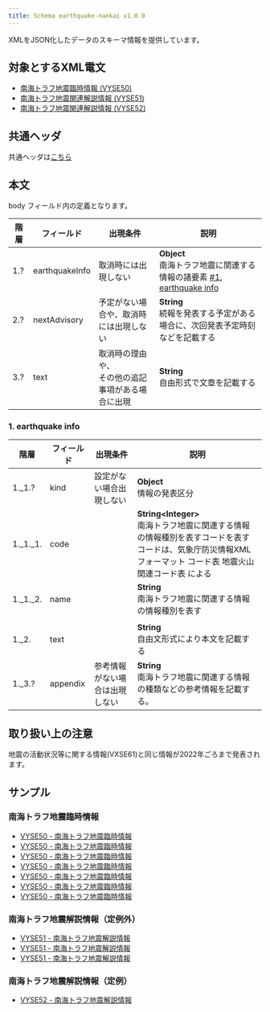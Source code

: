 ```yaml
---
title: Schema earthquake-nankai v1.0.0
---
```


XMLをJSON化したデータのスキーマ情報を提供しています。

## 対象とするXML電文

* [南海トラフ地震臨時情報 (VYSE50)](/docs/telegrams/et01410.md)
* [南海トラフ地震関連解説情報 (VYSE51)](/docs/telegrams/et01420.md)
* [南海トラフ地震関連解説情報 (VYSE52)](/docs/telegrams/et01421.md)

## 共通ヘッダ

共通ヘッダは[こちら](/docs/reference/conversion/json/index.md#schema-head)

## 本文

body フィールド内の定義となります。

| 階層  | フィールド          | 出現条件                          | 説明                                                                           | 
|-----|----------------|-------------------------------|------------------------------------------------------------------------------| 
| 1.? | earthquakeInfo | 取消時には出現しない                    | **Object**<br/> 南海トラフ地震に関連する情報の諸要素 [#1. earthquake info](#1-earthquake-info) |
| 2.? | nextAdvisory   | 予定がない場合や、取消時には出現しない           | **String**<br/> 続報を発表する予定がある場合に、次回発表予定時刻などを記載する                              |
| 3.? | text           | 取消時の理由や、<br/>その他の追記事項がある場合に出現 | **String**<br/>自由形式で文章を記載する                                                  |


### 1. earthquake info

| 階層       | フィールド    | 出現条件            | 説明                                                                                                          |
|----------|----------|-----------------|-------------------------------------------------------------------------------------------------------------|
| 1._1.?   | kind     | 設定がない場合出現しない    | **Object**<br/> 情報の発表区分                                                                                     |
| 1._1._1. | code     |                 | **String&lt;Integer&gt;**<br/> 南海トラフ地震に関連する情報の情報種別を表すコードを表す <br/> コードは、気象庁防災情報XMLフォーマット コード表 地震火山関連コード表 による |
| 1._1._2. | name     |                 | **String**<br/> 南海トラフ地震に関連する情報の情報種別を表す                                                                      |
|          |          |
| 1._2.    | text     |                 | **String**<br/> 自由文形式により本文を記載する                                                                             |
| 1._3.?   | appendix | 参考情報がない場合は出現しない | **String**<br/> 南海トラフ地震に関連する情報の種類などの参考情報を記載する。                                                              |


## 取り扱い上の注意

地震の活動状況等に関する情報(VXSE61)と同じ情報が2022年ごろまで発表されます。


## サンプル

### 南海トラフ地震臨時情報

* [VYSE50 - 南海トラフ地震臨時情報](https://sample.dmdata.jp/conversion/json/schema/earthquake-nankai/vyse50_rjtd_20200512162033.json)
* [VYSE50 - 南海トラフ地震臨時情報](https://sample.dmdata.jp/conversion/json/schema/earthquake-nankai/vyse50_rjtd_20200512162433.json)
* [VYSE50 - 南海トラフ地震臨時情報](https://sample.dmdata.jp/conversion/json/schema/earthquake-nankai/vyse50_rjtd_20200512162632.json)
* [VYSE50 - 南海トラフ地震臨時情報](https://sample.dmdata.jp/conversion/json/schema/earthquake-nankai/vyse50_rjtd_20200512162834.json)
* [VYSE50 - 南海トラフ地震臨時情報](https://sample.dmdata.jp/conversion/json/schema/earthquake-nankai/vyse50_rjtd_20200512163230.json)
* [VYSE50 - 南海トラフ地震臨時情報](https://sample.dmdata.jp/conversion/json/schema/earthquake-nankai/vyse50_rjtd_20200512163431.json)
* [VYSE50 - 南海トラフ地震臨時情報](https://sample.dmdata.jp/conversion/json/schema/earthquake-nankai/vyse50_rjtd_20200512163629.json)

### 南海トラフ地震解説情報（定例外）

* [VYSE51 - 南海トラフ地震解説情報](https://sample.dmdata.jp/conversion/json/schema/earthquake-nankai/vyse51_rjtd_20200512163826.json)
* [VYSE51 - 南海トラフ地震解説情報](https://sample.dmdata.jp/conversion/json/schema/earthquake-nankai/vyse51_rjtd_20200512164025.json)
* [VYSE51 - 南海トラフ地震解説情報](https://sample.dmdata.jp/conversion/json/schema/earthquake-nankai/vyse51_rjtd_20200512164228.json)

### 南海トラフ地震解説情報（定例）

* [VYSE52 - 南海トラフ地震解説情報](https://sample.dmdata.jp/conversion/json/schema/earthquake-nankai/vyse52_rjtd_20200512164452.json)
